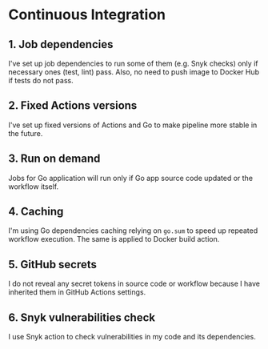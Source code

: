 # Continuous Integration

## 1. Job dependencies

I've set up job dependencies to run some of them (e.g. Snyk checks)
only if necessary ones (test, lint) pass.
Also, no need to push image to Docker Hub if tests do not pass.

## 2. Fixed Actions versions

I've set up fixed versions of Actions and Go
to make pipeline more stable in the future.

## 3. Run on demand

Jobs for Go application will run only if Go app
source code updated or the workflow itself.

## 4. Caching

I'm using Go dependencies caching relying on `go.sum` to speed up repeated workflow execution.
The same is applied to Docker build action.

## 5. GitHub secrets

I do not reveal any secret tokens in source code or workflow because
I have inherited them in GitHub Actions settings.

## 6. Snyk vulnerabilities check

I use Snyk action to check vulnerabilities in my code
and its dependencies.
